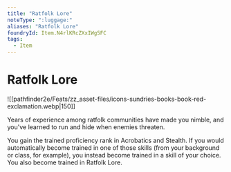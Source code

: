 ```yaml
---
title: "Ratfolk Lore"
noteType: ":luggage:"
aliases: "Ratfolk Lore"
foundryId: Item.N4rlKRcZXxIWg5FC
tags:
  - Item
---
```


# Ratfolk Lore
![[pathfinder2e/Feats/zz_asset-files/icons-sundries-books-book-red-exclamation.webp|150]]

Years of experience among ratfolk communities have made you nimble, and you've learned to run and hide when enemies threaten.

You gain the trained proficiency rank in Acrobatics and Stealth. If you would automatically become trained in one of those skills (from your background or class, for example), you instead become trained in a skill of your choice. You also become trained in Ratfolk Lore.
